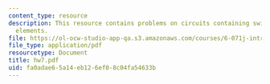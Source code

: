 ```yaml
---
content_type: resource
description: This resource contains problems on circuits containing switches as circuit
  elements.
file: https://ol-ocw-studio-app-qa.s3.amazonaws.com/courses/6-071j-introduction-to-electronics-signals-and-measurement-spring-2006/fa0adae65a14eb126ef08c04fa54633b_hw7.pdf
file_type: application/pdf
resourcetype: Document
title: hw7.pdf
uid: fa0adae6-5a14-eb12-6ef0-8c04fa54633b
---
```

